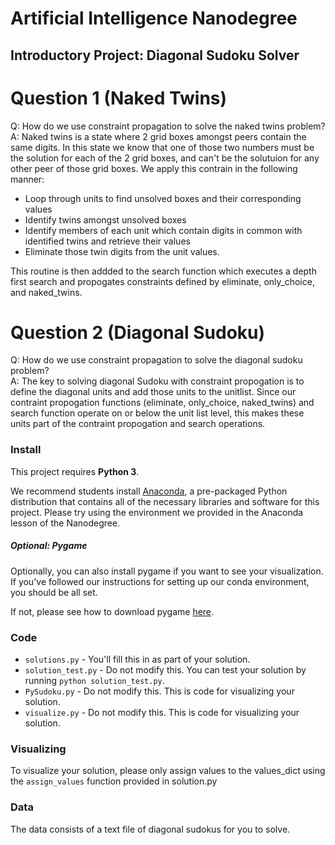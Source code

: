 # Artificial Intelligence Nanodegree
## Introductory Project: Diagonal Sudoku Solver

# Question 1 (Naked Twins)
Q: How do we use constraint propagation to solve the naked twins problem?  
A: Naked twins is a state where 2 grid boxes amongst peers contain the same digits. In this state we know that one of those two numbers must be the solution for each of the 2 grid boxes, and can't be the solutuion for any other peer of those grid boxes. We apply this contrain in the following manner:
- Loop through units to find unsolved boxes and their corresponding values
- Identify twins amongst unsolved boxes 
- Identify members of each unit which contain digits in common with identified twins and retrieve their values
- Eliminate those twin digits from the unit values.

This routine is then addded to the search function which executes a depth first search and propogates constraints defined by eliminate, only_choice, and naked_twins.

# Question 2 (Diagonal Sudoku)
Q: How do we use constraint propagation to solve the diagonal sudoku problem?  
A: The key to solving diagonal Sudoku with constraint propogation is to define the diagonal units and add those units to the unitlist.  Since our contraint propogation functions (eliminate, only_choice, naked_twins) and search function operate on or below the unit list level, this makes these units part of the contraint propogation and search operations.

### Install

This project requires **Python 3**.

We recommend students install [Anaconda](https://www.continuum.io/downloads), a pre-packaged Python distribution that contains all of the necessary libraries and software for this project. 
Please try using the environment we provided in the Anaconda lesson of the Nanodegree.

##### Optional: Pygame

Optionally, you can also install pygame if you want to see your visualization. If you've followed our instructions for setting up our conda environment, you should be all set.

If not, please see how to download pygame [here](http://www.pygame.org/download.shtml).

### Code

* `solutions.py` - You'll fill this in as part of your solution.
* `solution_test.py` - Do not modify this. You can test your solution by running `python solution_test.py`.
* `PySudoku.py` - Do not modify this. This is code for visualizing your solution.
* `visualize.py` - Do not modify this. This is code for visualizing your solution.

### Visualizing

To visualize your solution, please only assign values to the values_dict using the ```assign_values``` function provided in solution.py

### Data

The data consists of a text file of diagonal sudokus for you to solve.

